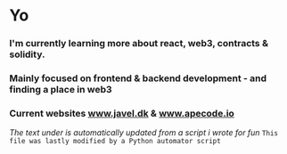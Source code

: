 # Yo
### I'm currently learning more about react, web3, contracts & solidity.
### Mainly focused on frontend & backend development - and finding a place in web3
### Current websites www.javel.dk & www.apecode.io




_The text under is automatically updated from a script i wrote for fun_
```This file was lastly modified by a Python automator script```
